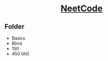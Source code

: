 # <center> [NeetCode](https://neetcode.io/practice) </center>

## Folder

- Basics
- Blind
- 150
- 450 (All)
